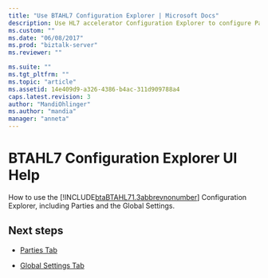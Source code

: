 ```yaml
---
title: "Use BTAHL7 Configuration Explorer | Microsoft Docs"
description: Use HL7 accelerator Configuration Explorer to configure Parties, and use the Global Settings
ms.custom: ""
ms.date: "06/08/2017"
ms.prod: "biztalk-server"
ms.reviewer: ""

ms.suite: ""
ms.tgt_pltfrm: ""
ms.topic: "article"
ms.assetid: 14e409d9-a326-4386-b4ac-311d909788a4
caps.latest.revision: 3
author: "MandiOhlinger"
ms.author: "mandia"
manager: "anneta"
---
```

# BTAHL7 Configuration Explorer UI Help
How to use the [!INCLUDE[btaBTAHL71.3abbrevnonumber](../../includes/btabtahl71-3abbrevnonumber-md.md)] Configuration Explorer, including Parties and the Global Settings.
  
## Next steps
  
-   [Parties Tab](../../adapters-and-accelerators/accelerator-hl7/parties-tab.md)  
  
-   [Global Settings Tab](../../adapters-and-accelerators/accelerator-hl7/global-settings-tab.md)